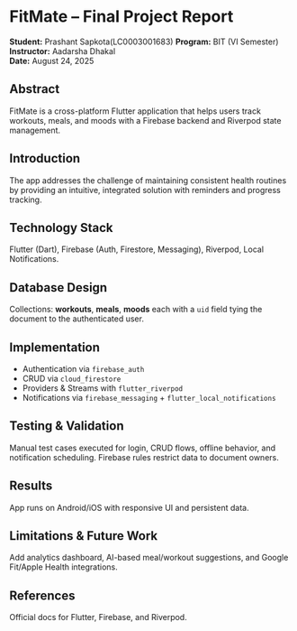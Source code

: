 # FitMate – Final Project Report

**Student:** Prashant Sapkota(LC0003001683)
**Program:** BIT (VI Semester)  
**Instructor:** Aadarsha Dhakal  
**Date:** August 24, 2025

## Abstract
FitMate is a cross-platform Flutter application that helps users track workouts, meals, and moods with a Firebase backend and Riverpod state management.

## Introduction
The app addresses the challenge of maintaining consistent health routines by providing an intuitive, integrated solution with reminders and progress tracking.


## Technology Stack
Flutter (Dart), Firebase (Auth, Firestore, Messaging), Riverpod, Local Notifications.

## Database Design
Collections: **workouts**, **meals**, **moods** each with a `uid` field tying the document to the authenticated user.

## Implementation
- Authentication via `firebase_auth`
- CRUD via `cloud_firestore`
- Providers & Streams with `flutter_riverpod`
- Notifications via `firebase_messaging` + `flutter_local_notifications`

## Testing & Validation
Manual test cases executed for login, CRUD flows, offline behavior, and notification scheduling. Firebase rules restrict data to document owners.

## Results
App runs on Android/iOS with responsive UI and persistent data.

## Limitations & Future Work
Add analytics dashboard, AI-based meal/workout suggestions, and Google Fit/Apple Health integrations.

## References
Official docs for Flutter, Firebase, and Riverpod.
